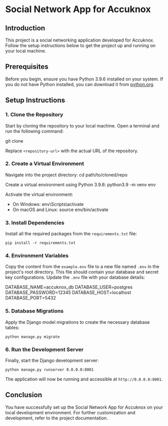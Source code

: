 # Social Network App for Accuknox

## Introduction

This project is a social networking application developed for Accuknox. Follow the setup instructions below to get the project up and running on your local machine.

## Prerequisites

Before you begin, ensure you have Python 3.9.6 installed on your system. If you do not have Python installed, you can download it from [python.org](https://www.python.org/downloads/).

## Setup Instructions

### 1. Clone the Repository

Start by cloning the repository to your local machine. Open a terminal and run the following command:

git clone <repository-url>

Replace `<repository-url>` with the actual URL of the repository.

### 2. Create a Virtual Environment

Navigate into the project directory:
cd path/to/cloned/repo

Create a virtual environment using Python 3.9.6:
python3.9 -m venv env


Activate the virtual environment:

- On Windows:
env\Scripts\activate
- On macOS and Linux:
source env/bin/activate


### 3. Install Dependencies

Install all the required packages from the `requirements.txt` file:

`pip install -r requirements.txt`


### 4. Environment Variables

Copy the content from the `example.env` file to a new file named `.env` in the project's root directory. This file should contain your database and secret key configurations. Update the `.env` file with your database details:

DATABASE_NAME=accuknox_db
DATABASE_USER=postgres
DATABASE_PASSWORD=12345
DATABASE_HOST=localhost
DATABASE_PORT=5432


### 5. Database Migrations

Apply the Django model migrations to create the necessary database tables:

`python manage.py migrate`


### 6. Run the Development Server

Finally, start the Django development server:

`python manage.py runserver 0.0.0.0:8001`


The application will now be running and accessible at `http://0.0.0.0:8001`.

## Conclusion

You have successfully set up the Social Network App for Accuknox on your local development environment. For further customization and development, refer to the project documentation.
